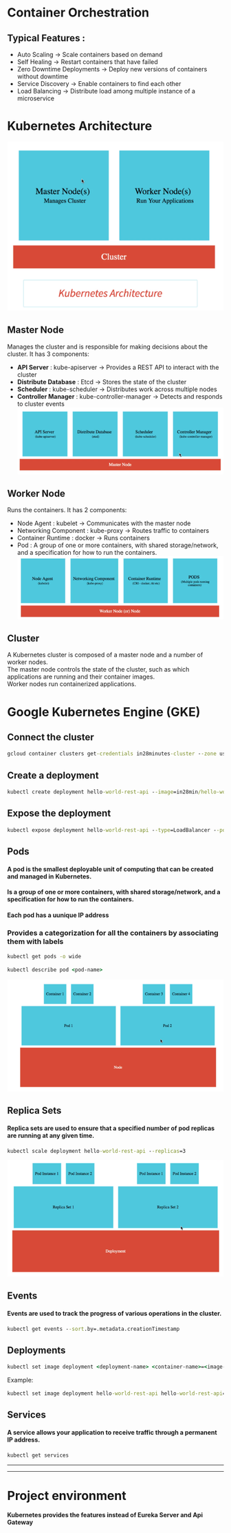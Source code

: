# Container Orchestration
## Typical Features :
* Auto Scaling -> Scale containers based on demand
* Self Healing -> Restart containers that have failed
* Zero Downtime Deployments -> Deploy new versions of containers without downtime
* Service Discovery -> Enable containers to find each other
* Load Balancing -> Distribute load among multiple instance of a microservice

# Kubernetes Architecture
![image](Container_images/Kubernetes_architecture.png)
## Master Node
Manages the cluster and is responsible for making decisions about the cluster. It has 3 components:
* **API Server** : kube-apiserver -> Provides a REST API to interact with the cluster
* **Distribute Database** : Etcd -> Stores the state of the cluster
* **Scheduler** : kube-scheduler -> Distributes work across multiple nodes
* **Controller Manager** : kube-controller-manager -> Detects and responds to cluster events
![image](Container_images/Master_Node.png)
## Worker Node
Runs the containers. It has 2 components:
* Node Agent : kubelet -> Communicates with the master node
* Networking Component : kube-proxy -> Routes traffic to containers
* Container Runtime : docker -> Runs containers
* Pod : A group of one or more containers, with shared storage/network, and a specification for how to run the containers.
![image](Container_images/Worker_Node.png)
## Cluster
A Kubernetes cluster is composed of a master node and a number of worker nodes.<br>
The master node controls the state of the cluster, such as which applications are running and their container images.<br>
Worker nodes run containerized applications.


# Google Kubernetes Engine (GKE)
## Connect the cluster
```cmd
gcloud container clusters get-credentials in28minutes-cluster --zone us-central1-a --project solid-course-258105
```
## Create a deployment
```cmd
kubectl create deployment hello-world-rest-api --image=in28min/hello-world-rest-api:0.0.1.RELEASE
```
## Expose the deployment
```cmd
kubectl expose deployment hello-world-rest-api --type=LoadBalancer --port=8080
```
## Pods
#### A pod is the smallest deployable unit of computing that can be created and managed in Kubernetes.
#### Is a group of one or more containers, with shared storage/network, and a specification for how to run the containers.
#### Each pod has a uunique IP address
### Provides a categorization for all the containers by associating them with labels
```cmd
kubectl get pods -o wide
```
```cmd
kubectl describe pod <pod-name>
```
![image](Container_images/Pods_architecture.png)
## Replica Sets
#### Replica sets are used to ensure that a specified number of pod replicas are running at any given time.
```cmd
kubectl scale deployment hello-world-rest-api --replicas=3
```
![image](Container_images/ReplicaSet.png)
## Events
#### Events are used to track the progress of various operations in the cluster.
```cmd
kubectl get events --sort.by=.metadata.creationTimestamp
```
## Deployments
```cmd
kubectl set image deployment <deployment-name> <container-name>=<image-path>
```
Example:
```cmd
kubectl set image deployment hello-world-rest-api hello-world-rest-api=in28min/hello-world-rest-api:0.0.2.RELEASE
```
## Services
#### A service allows your application to receive traffic through a permanent IP address.
```cmd
kubectl get services
```

---

---

# Project environment
#### Kubernetes provides the features instead of Eureka Server and Api Gateway